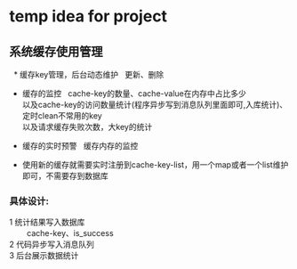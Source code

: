 # temp idea for project


## 系统缓存使用管理
   *  缓存key管理，后台动态维护  
      更新、删除  
  
   * 缓存的监控  
      cache-key的数量、cache-value在内存中占比多少   
      以及cache-key的访问数量统计(程序异步写到消息队列里面即可,入库统计)、定时clean不常用的key   
      以及请求缓存失败次数，大key的统计   
     
   * 缓存的实时预警  
      缓存内存的监控   
   * 使用新的缓存就需要实时注册到cache-key-list，用一个map或者一个list维护即可，不需要存到数据库

### 具体设计:     
 1 统计结果写入数据库     
         cache-key、is_success     
 2 代码异步写入消息队列    
 3 后台展示数据统计   
